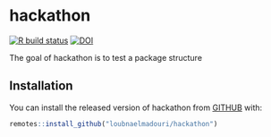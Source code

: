 
<!-- README.md is generated from README.Rmd. Please edit that file -->
hackathon
=========

<!-- badges: start -->
[![R build status](https://github.com/loubnaelmadouri/hackathon/workflows/R-CMD-check/badge.svg)](https://github.com/loubnaelmadouri/hackathon/actions) [![DOI](https://zenodo.org/badge/305985537.svg)](https://zenodo.org/badge/latestdoi/305985537) <!-- badges: end -->

The goal of hackathon is to test a package structure

Installation
------------

You can install the released version of hackathon from [GITHUB](https://github.com/loubnaelmadouri/hackathon) with:

``` r
remotes::install_github("loubnaelmadouri/hackathon")
```
